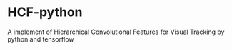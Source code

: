 # HCF-python
A implement of Hierarchical Convolutional Features for Visual Tracking by python and tensorflow
